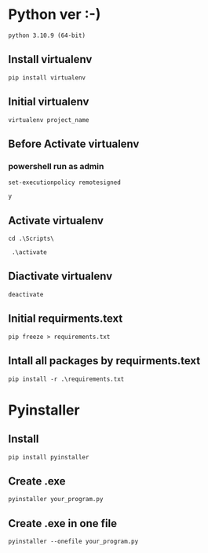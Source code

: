 # Python ver :-)

```
python 3.10.9 (64-bit)
```

## Install virtualenv

```
pip install virtualenv
```

## Initial virtualenv

```
virtualenv project_name
```

## Before Activate virtualenv

### powershell run as admin

```
set-executionpolicy remotesigned
```

```
y
```

## Activate virtualenv

```
cd .\Scripts\
```

```
 .\activate
```

## Diactivate virtualenv

```
deactivate
```

## Initial requirments.text

```
pip freeze > requirements.txt
```

## Intall all packages by requirments.text

```
pip install -r .\requirements.txt
```

# Pyinstaller

## Install
```
pip install pyinstaller
```

## Create .exe
```
pyinstaller your_program.py
```

## Create .exe in one file
```
pyinstaller --onefile your_program.py
```